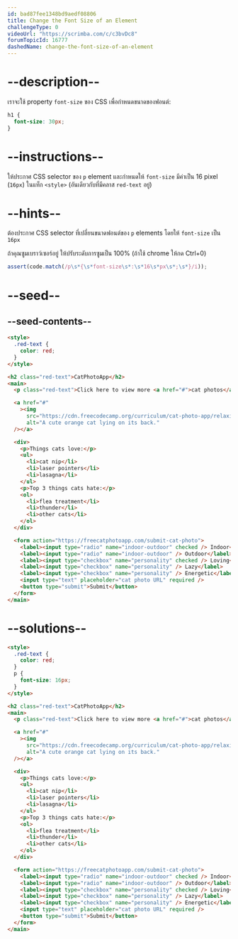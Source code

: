 ```yaml
---
id: bad87fee1348bd9aedf08806
title: Change the Font Size of an Element
challengeType: 0
videoUrl: "https://scrimba.com/c/c3bvDc8"
forumTopicId: 16777
dashedName: change-the-font-size-of-an-element
---
```


# --description--

เราจะใช้ property `font-size` ของ CSS เพื่อกำหนดขนาดของฟอนต์:

```css
h1 {
  font-size: 30px;
}
```

# --instructions--

ให้ประกาศ CSS selector ของ `p` element และกำหนดให้ `font-size` มีค่าเป็น 16 pixel (`16px`) ในแท็ก `<style>` (อันเดียวกับที่มีคลาส `red-text` อยู่)

# --hints--

ต้องประกาศ CSS selector ที่เปลี่ยนขนาดฟอนต์ของ `p` elements โดยให้ `font-size` เป็น `16px`

ถ้าคุณซูมเบราว์เซอร์อยู่ ให้ปรับระดับการซูมเป็น 100% (ถ้าใช้ chrome ให้กด Ctrl+0)

```js
assert(code.match(/p\s*{\s*font-size\s*:\s*16\s*px\s*;\s*}/i));
```

# --seed--

## --seed-contents--

```html
<style>
  .red-text {
    color: red;
  }
</style>

<h2 class="red-text">CatPhotoApp</h2>
<main>
  <p class="red-text">Click here to view more <a href="#">cat photos</a>.</p>

  <a href="#"
    ><img
      src="https://cdn.freecodecamp.org/curriculum/cat-photo-app/relaxing-cat.jpg"
      alt="A cute orange cat lying on its back."
  /></a>

  <div>
    <p>Things cats love:</p>
    <ul>
      <li>cat nip</li>
      <li>laser pointers</li>
      <li>lasagna</li>
    </ul>
    <p>Top 3 things cats hate:</p>
    <ol>
      <li>flea treatment</li>
      <li>thunder</li>
      <li>other cats</li>
    </ol>
  </div>

  <form action="https://freecatphotoapp.com/submit-cat-photo">
    <label><input type="radio" name="indoor-outdoor" checked /> Indoor</label>
    <label><input type="radio" name="indoor-outdoor" /> Outdoor</label><br />
    <label><input type="checkbox" name="personality" checked /> Loving</label>
    <label><input type="checkbox" name="personality" /> Lazy</label>
    <label><input type="checkbox" name="personality" /> Energetic</label><br />
    <input type="text" placeholder="cat photo URL" required />
    <button type="submit">Submit</button>
  </form>
</main>
```

# --solutions--

```html
<style>
  .red-text {
    color: red;
  }
  p {
    font-size: 16px;
  }
</style>

<h2 class="red-text">CatPhotoApp</h2>
<main>
  <p class="red-text">Click here to view more <a href="#">cat photos</a>.</p>

  <a href="#"
    ><img
      src="https://cdn.freecodecamp.org/curriculum/cat-photo-app/relaxing-cat.jpg"
      alt="A cute orange cat lying on its back."
  /></a>

  <div>
    <p>Things cats love:</p>
    <ul>
      <li>cat nip</li>
      <li>laser pointers</li>
      <li>lasagna</li>
    </ul>
    <p>Top 3 things cats hate:</p>
    <ol>
      <li>flea treatment</li>
      <li>thunder</li>
      <li>other cats</li>
    </ol>
  </div>

  <form action="https://freecatphotoapp.com/submit-cat-photo">
    <label><input type="radio" name="indoor-outdoor" checked /> Indoor</label>
    <label><input type="radio" name="indoor-outdoor" /> Outdoor</label><br />
    <label><input type="checkbox" name="personality" checked /> Loving</label>
    <label><input type="checkbox" name="personality" /> Lazy</label>
    <label><input type="checkbox" name="personality" /> Energetic</label><br />
    <input type="text" placeholder="cat photo URL" required />
    <button type="submit">Submit</button>
  </form>
</main>
```
